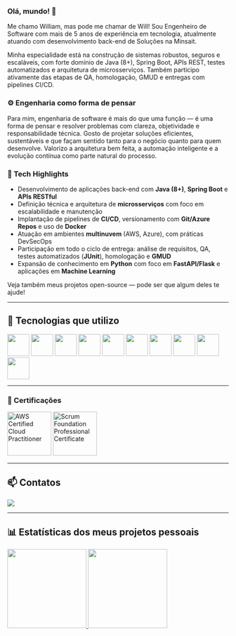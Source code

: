 ### Olá, mundo! 👋

Me chamo William, mas pode me chamar de Will! Sou Engenheiro de Software com mais de 5 anos de experiência em tecnologia, atualmente atuando com desenvolvimento back-end de Soluções na Minsait.

Minha especialidade está na construção de sistemas robustos, seguros e escaláveis, com forte domínio de Java (8+), Spring Boot, APIs REST, testes automatizados e arquitetura de microsserviços. Também participo ativamente das etapas de QA, homologação, GMUD e entregas com pipelines CI/CD.

### ⚙️ Engenharia como forma de pensar

Para mim, engenharia de software é mais do que uma função — é uma forma de pensar e resolver problemas com clareza, objetividade e responsabilidade técnica. Gosto de projetar soluções eficientes, sustentáveis e que façam sentido tanto para o negócio quanto para quem desenvolve. Valorizo a arquitetura bem feita, a automação inteligente e a evolução contínua como parte natural do processo.

### 🔧 Tech Highlights

- Desenvolvimento de aplicações back-end com **Java (8+)**, **Spring Boot** e **APIs RESTful**  
- Definição técnica e arquitetura de **microsserviços** com foco em escalabilidade e manutenção  
- Implantação de pipelines de **CI/CD**, versionamento com **Git/Azure Repos** e uso de **Docker**  
- Atuação em ambientes **multinuvem** (AWS, Azure), com práticas DevSecOps  
- Participação em todo o ciclo de entrega: análise de requisitos, QA, testes automatizados (**JUnit**), homologação e **GMUD**  
- Expansão de conhecimento em **Python** com foco em **FastAPI/Flask** e aplicações em **Machine Learning**  

Veja também meus projetos open-source — pode ser que algum deles te ajude!

---

## 🚀 Tecnologias que utilizo

<div style="align=center">

<!-- Java -->
<img src="https://cdn.jsdelivr.net/gh/devicons/devicon/icons/java/java-original.svg" width="50" height="50"/>
<!-- Spring Boot -->
<img src="https://cdn.jsdelivr.net/gh/devicons/devicon/icons/spring/spring-original.svg" width="50" height="50"/>
<!-- Docker -->
<img src="https://cdn.jsdelivr.net/gh/devicons/devicon/icons/docker/docker-original.svg" width="50" height="50"/>
<!-- Git -->
<img src="https://cdn.jsdelivr.net/gh/devicons/devicon/icons/git/git-original.svg" width="50" height="50"/>
<!-- AWS -->
<img src="https://cdn.jsdelivr.net/gh/devicons/devicon@latest/icons/amazonwebservices/amazonwebservices-original-wordmark.svg" width="50" height="50"/>
<!-- Azure -->
<img src="https://cdn.jsdelivr.net/gh/devicons/devicon@latest/icons/azuredevops/azuredevops-original.svg" width="50" height="50"/>
<!-- Python -->
<img src="https://cdn.jsdelivr.net/gh/devicons/devicon/icons/python/python-original.svg" width="50" height="50"/>
<!-- PostgreSQL -->
<img src="https://cdn.jsdelivr.net/gh/devicons/devicon/icons/postgresql/postgresql-original.svg" width="50" height="50"/>
<!-- Oracle -->
<img src="https://cdn.jsdelivr.net/gh/devicons/devicon/icons/oracle/oracle-original.svg" width="50" height="50"/>
<!-- JUnit (não disponível em Devicon, pode adicionar badge se desejar) -->
<img src="https://cdn.jsdelivr.net/gh/devicons/devicon@latest/icons/junit/junit-original-wordmark.svg" width="50" height="50"/>

</div>

---

### 📜 Certificações
<div style="align=center">
<a href="https://www.credly.com/badges/1d751f4b-fd7b-41fb-ba24-67ed4bb170db" target="_blank"><img src="https://images.credly.com/size/340x340/images/00634f82-b07f-4bbd-a6bb-53de397fc3a6/image.png" width="100" height="100" alt="AWS Certified Cloud Practitioner" /></a>  
<a href="https://www.credly.com/badges/a0b26bc0-4823-4975-bfad-9f81f7799398" target="_blank"><img src="https://images.credly.com/size/340x340/images/4e3d6f9f-55d7-4ea7-b0e6-f4d4ff543e22/image.png" width="100" height="100" alt="Scrum Foundation Professional Certificate" /></a> 
</div>

---

## 📫 Contatos

<div>
<a href="https://www.linkedin.com/in/william-ramos-p/" target="_blank"><img src="https://img.shields.io/badge/-LinkedIn-%230077B5?style=for-the-badge&logo=linkedin&logoColor=white" target="_blank"></a>   
</div>

---

## 📊 Estatísticas dos meus projetos pessoais

<div>
<a href="https://github.com/wsramos">
<img height="180em" src="https://github-readme-stats.vercel.app/api/top-langs/?username=wsramos&layout=compact&langs_count=7&theme=radical"/>
<img height="180em" src="https://github-readme-stats.vercel.app/api?username=wsramos&show_icons=true&theme=radical&include_all_commits=true&count_private=true"/>
</div>

